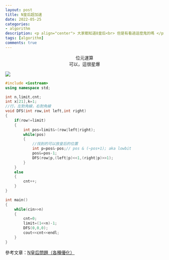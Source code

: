 ```yaml
---
layout: post
title: N皇后超加速
date: 2022-05-25
categories:
- algorithm
description: <p align="center"> 大家都知道8皇后<br> 但是有看過這麼鬼的嗎 </p>
tags: [algorithm]
comments: true
---
```


<p align="center"> 位元運算<br>
可以，這很星爆<br></p>
<img src="https://memes.tw/gif/download?name=f8c2c3e8af3782606fd163b8ff6eb4e6.gif"><br>

```cpp
#include <iostream>
using namespace std;

int n,limit,cnt;
int x[21],k=1;
//行，左對角線，右對角線
void DFS(int row,int left,int right)
{
    if(row!=limit)
    {
        int pos=limit&~(row|left|right);
        while(pos)
        {
            //找到的可以放皇后的位置
            int p=pos&-pos;// pos & (~pos+1); aka lowbit
            pos&=pos-1;
            DFS(row|p,(left|p)<<1,(right|p)>>1);
        }
    }
    else
    {
        cnt++;
    }
}

int main()
{
    while(cin>>n)
    {
        cnt=0;
        limit=(1<<n)-1;
        DFS(0,0,0);
        cout<<cnt<<endl;
    }
}
```

參考文章：[N皇后問題（各種優化）](https://iter01.com/564086.html)
